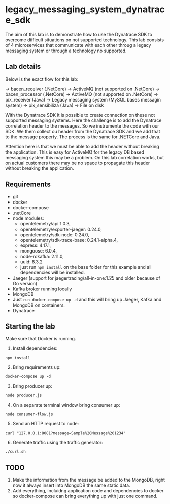 # legacy_messaging_system_dynatrace_sdk

The aim of this lab is to demonstrate how to use the Dynatrace SDK to overcome difficult situations on not supported technology. This lab consists of 4 microservices that communicate with each other throug a legacy messaging system or through a technology no supported.

## Lab details

Below is the exact flow for this lab:

 -> bacen_receiver (.NetCore) -> ActiveMQ (not supported on .NetCore) -> bacen_processor (.NetCore) -> ActiveMQ (not supported on .NetCore) -> pix_receiver (Java) -> Legacy messaging system (MySQL bases messagin system) -> pix_sensibiliza (Java) -> File on disk

With the Dynatrace SDK it is possible to create connection on these not supported messaging systems. Here the challenge is to add the Dynatrace correlation header to the messages. So we instrumente the code with our SDK. We them collect ou header from the Dynatrace SDK and we add that to the message property. The process is the same for .NETCore and Java.

Attention here is that we must be able to add the header without breaking the application. This is easy for ActiveMQ for the legacy DB based messaging system this may be a problem. On this lab correlation works, but on actual customers there may be no space to propagate this header without breaking the application.

## Requirements

- git
- docker
- docker-compose
- .netCore
- node modules:
    - opentelemetry/api 1.0.3,
    - opentelemetry/exporter-jaeger: 0.24.0,
    - opentelemetry/sdk-node: 0.24.0,
    - opentelemetry/sdk-trace-base: 0.24.1-alpha.4,
    - express: 4.17.1,
    - mongoose: 6.0.4,
    - node-rdkafka: 2.11.0,
    - uuid: 8.3.2
    - just run ```npm install``` on the base folder for this example and all dependencies will be installed.
- Jaeger (support for jaegertracing/all-in-one:1.25 and older because of Go version)
- Kafka broker running locally
- MongoDB
- Just ```run docker-compose up -d``` and this will bring up Jaeger, Kafka and MongoDB on containers.
- Dynatrace

## Starting the lab

Make sure that Docker is running.

1. Install dependencies:
```
npm install
```
2. Bring requirements up:
```
docker-compose up -d
```
3. Bring producer up:
```
node producer.js
```
4. On a separate terminal window bring consumer up:
```
node consumer-flow.js
```
5. Send an HTTP request to node:
```
curl "127.0.0.1:8081?message=Sample%20Message%201234"
```
6. Generate traffic using the traffic generator:
```
./curl.sh
```

## TODO

1. Make the information from the message be added to the MongoDB, right now it always insert into MongoDB the same static data.
2. Add everything, incluidng application code and dependencies to docker so docker-compose can bring everything up with just one command.

